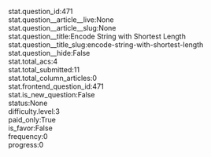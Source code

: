 stat.question_id:471  
stat.question__article__live:None  
stat.question__article__slug:None  
stat.question__title:Encode String with Shortest Length  
stat.question__title_slug:encode-string-with-shortest-length  
stat.question__hide:False  
stat.total_acs:4  
stat.total_submitted:11  
stat.total_column_articles:0  
stat.frontend_question_id:471  
stat.is_new_question:False  
status:None  
difficulty.level:3  
paid_only:True  
is_favor:False  
frequency:0  
progress:0  

